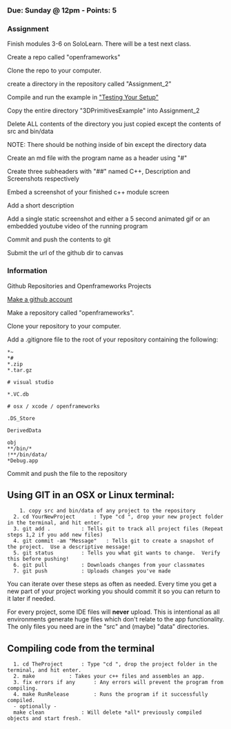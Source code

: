 ### Due: Sunday @ 12pm - Points: 5
### Assignment
Finish modules 3-6 on SoloLearn. There will be a test next class.

Create a repo called "openframeworks"

Clone the repo to your computer.

create a directory in the repository called  "Assignment_2"

Compile and run the example in ["Testing Your Setup"](https://openframeworks.cc/setup/xcode/)

Copy the entire directory "3DPrimitivesExample" into Assignment_2

Delete ALL contents of the directory you just copied except the contents of src and bin/data

NOTE:  There should be nothing inside of bin except the directory data

Create an md file with the program name as a header using "#"

Create three subheaders with "##" named C++, Description and Screenshots respectively

Embed a screenshot of your finished c++ module screen

Add a short description 

Add a single static screenshot and either a 5 second animated gif or an embedded youtube video of the running program

Commit and push the contents to git

Submit the url of the github dir to canvas

### Information
Github Repositories and Openframeworks Projects

[Make a github account](http://github.com)

Make a repository called "openframeworks".

Clone your repository to your computer.

Add a .gitignore file to the root of your repository containing the following:
```
*~
*#
*.zip
*.tar.gz

# visual studio

*.VC.db

# osx / xcode / openframeworks

.DS_Store

DerivedData

obj
**/bin/*
!**/bin/data/
*Debug.app
```

Commit and push the file to the repository


## Using GIT in an OSX or Linux terminal:

```
	1. copy src and bin/data of any project to the repository
  2. cd YourNewProject		: Type "cd ", drop your new project folder in the terminal, and hit enter.
  3. git add .			: Tells git to track all project files (Repeat steps 1,2 if you add new files)
  4. git commit -am "Message"	: Tells git to create a snapshot of the project.  Use a descriptive message!
  5. git status			: Tells you what git wants to change.  Verify this before pushing!
  6. git pull			: Downloads changes from your classmates
  7. git push			: Uploads changes you've made
```

You can iterate over these steps as often as needed. Every time you get a new part of your project working you should commit it so you can return to it later if needed.

For every project, some IDE files will **never** upload.  This is intentional as all environments generate huge files which don't relate to the app functionality.  The only files you need are in the "src" and (maybe) "data" directories.

## Compiling code from the terminal

```
  1. cd TheProject		: Type "cd ", drop the project folder in the terminal, and hit enter.
  2. make			: Takes your c++ files and assembles an app.
  3. fix errors if any		: Any errors will prevent the program from compiling.
  4. make RunRelease		: Runs the program if it successfully compiled.
  - optionally -
  make clean			: Will delete *all* previously compiled objects and start fresh.
```

